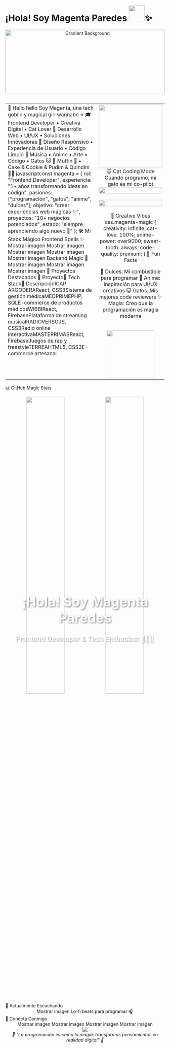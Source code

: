 # ¡Hola! Soy Magenta Paredes <img src="https://media.giphy.com/media/mGcNjsfWAjY5AEZNw6/giphy.gif" width="50">✨

<div align="center">
  <img src="gradiente.png" alt="Gradient Background" width="100%" height="200"/>
  <div style="position: absolute; top: 50%; left: 50%; transform: translate(-50%, -50%); z-index: 10;">
    <h1 style="color: white; font-size: 3em; text-shadow: 2px 2px 4px rgba(0,0,0,0.5);">¡Hola! Soy Magenta Paredes</h1>
    <h2 style="color: white; font-size: 1.5em; text-shadow: 1px 1px 2px rgba(0,0,0,0.5);">Frontend Developer & Tech Enthusiast 👩‍💻✨</h2>
  </div>
</div>
<br>
<table width="100%">
<tr>
<td width="60%" valign="top">
👋 Hello hello
Soy Magenta, una tech goblin y magical girl wannabe ⭐
🎓 Frontend Developer • Creativa Digital • Cat Lover
📱 Desarrollo Web • UI/UX • Soluciones Innovadoras
🎨 Diseño Responsivo • Experiencia de Usuario • Código Limpio
🎵 Música • Anime • Arte • Código • Gatos 🐱
🧁 Muffin 🧁 • Cake & Cookie & Pudim & Quindim 🍰🍪
javascriptconst magenta = {
    rol: "Frontend Developer",
    experiencia: "1+ años transformando ideas en código",
    pasiones: ["programación", "gatos", "anime", "dulces"],
    objetivo: "crear experiencias web mágicas ✨",
    proyectos: "10+ negocios potenciados",
    estado: "siempre aprendiendo algo nuevo 🚀"
};
🛠️ Mi Stack Mágico
Frontend Spells ✨
Mostrar imagen
Mostrar imagen
Mostrar imagen
Mostrar imagen
Mostrar imagen
Backend Magic 🔮
Mostrar imagen
Mostrar imagen
Mostrar imagen
🎯 Proyectos Destacados
🚀 Proyecto💫 Tech Stack📝 DescripciónICAP ARGODERAReact, CSS3Sistema de gestión médicaMEDPRIMEPHP, SQLE-commerce de productos médicosWIBBIReact, FirebasePlataforma de streaming musicalRADIOVERSOJS, CSS3Radio online interactivaMASTERRIMASReact, FirebaseJuegos de rap y freestyleTERREAHTML5, CSS3E-commerce artesanal
</td>
<td width="40%" valign="top">
<div align="center">
<img src="https://media.giphy.com/media/L1R1tvI9svkIWwpVYr/giphy.gif" width="200"/>
🐱 Cat Coding Mode
Cuando programo, mi gato es mi co-pilot
<img src="https://github-readme-stats.vercel.app/api?username=TU-USERNAME&show_icons=true&theme=radical&hide_border=true&bg_color=30,e96443,904e95&title_color=fff&text_color=fff&icon_color=fff" width="100%"/>
<br><br>
<img src="https://github-readme-stats.vercel.app/api/top-langs/?username=TU-USERNAME&layout=compact&theme=radical&hide_border=true&bg_color=30,904e95,e96443&title_color=fff&text_color=fff" width="100%"/>
<br><br>
🎨 Creative Vibes
css.magenta-magic {
    creativity: infinite;
    cat-love: 100%;
    anime-power: over9000;
    sweet-tooth: always;
    code-quality: premium;
}
🌟 Fun Facts

🍰 Dulces: Mi combustible para programar
🎌 Anime: Inspiración para UI/UX creativos
🐱 Gatos: Mis mejores code reviewers
✨ Magia: Creo que la programación es magia moderna

<br>
<img src="https://media.giphy.com/media/JIX9t2j0ZTN9S/giphy.gif" width="150"/>
</div>
</td>
</tr>
</table>

📊 GitHub Magic Stats
<div align="center">
  <img src="https://github-readme-streak-stats.herokuapp.com/?user=TU-USERNAME&theme=radical&hide_border=true&background=30,e96443,904e95&stroke=fff&ring=fff&fire=fff&currStreakLabel=fff" width="49%"/>
  <img src="https://github-readme-activity-graph.vercel.app/graph?username=TU-USERNAME&custom_title=Magenta's%20Coding%20Journey&bg_color=e96443&color=ffffff&line=ffffff&point=ffffff&area=true&hide_border=true" width="49%"/>
</div>
🎵 Actualmente Escuchando
<div align="center">
Mostrar imagen
Lo-fi beats para programar 🎧
</div>
🌈 Conecta Conmigo
<div align="center">
Mostrar imagen
Mostrar imagen
Mostrar imagen
Mostrar imagen
</div>

<div align="center">
  <img src="https://readme-typing-svg.herokuapp.com?font=Fira+Code&size=18&duration=3000&pause=1000&color=E96443&center=true&vCenter=true&width=600&lines=Transformando+café+en+código+desde+2023+☕;Creando+experiencias+web+mágicas+✨;Siempre+lista+para+el+siguiente+desafío+🚀;Powered+by+dulces+y+amor+por+los+gatos+🐱💕" />
</div>
<div align="center">
  <i>💫 "La programación es como la magia: transformas pensamientos en realidad digital" 💫</i>
</div>

